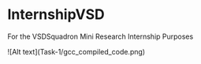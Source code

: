 # InternshipVSD
<p>For the VSDSquadron Mini Research Internship Purposes</p>
![Alt text](Task-1/gcc_compiled_code.png)
